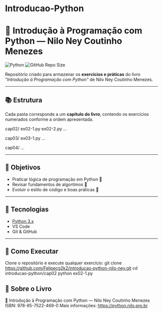 # Introducao-Python

# 🐍 Introdução à Programação com Python — Nilo Ney Coutinho Menezes

![Python](https://img.shields.io/badge/python-3.12-blue.svg?logo=python&logoColor=white)
![GitHub Repo Size](https://img.shields.io/github/repo-size/Felipecg2k2/Introducao-Python)


Repositório criado para armazenar os **exercícios e práticas** do livro *"Introdução à Programação com Python"* de Nilo Ney Coutinho Menezes.

---

## 📚 Estrutura
Cada pasta corresponde a um **capítulo do livro**, contendo os exercícios numerados conforme a ordem apresentada.

cap02/
    ex02-1.py
    ex02-2.py
    ...

cap03/
    ex03-1.py
    ...

cap04/
    ...


---

## 🚀 Objetivos
- Praticar lógica de programação em Python 🧠  
- Revisar fundamentos de algoritmos 🧩  
- Evoluir o estilo de código e boas práticas 🧼

---

## 🧰 Tecnologias
- [Python 3.x](https://www.python.org/)
- VS Code
- Git & GitHub

---

## 🔧 Como Executar
Clone o repositório e execute qualquer exercício:
git clone https://github.com/Felipecg2k2/introducao-python-nilo-ney.git
cd introducao-python/cap02
python
ex02-1.py

## 💬 Sobre o Livro
📘 Introdução à Programação com Python — Nilo Ney Coutinho Menezes
ISBN: 978-85-7522-469-0
Mais informações: https://python.nilo.pro.br
